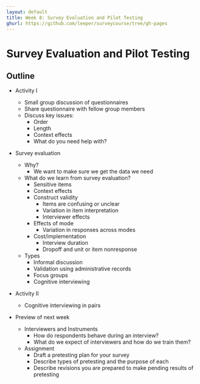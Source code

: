 ```yaml
---
layout: default
title: Week 8: Survey Evaluation and Pilot Testing
ghurl: https://github.com/leeper/surveycourse/tree/gh-pages
---
```


# Survey Evaluation and Pilot Testing #

## Outline ##

  - Activity I
    - Small group discussion of questionnaires
    - Share questionnaire with fellow group members
    - Discuss key issues:
      - Order
      - Length
      - Context effects
      - What do you need help with?
  
  - Survey evaluation
    - Why?
      - We want to make sure we get the data we need
    - What do we learn from survey evaluation?
      - Sensitive items
      - Context effects
      - Construct validity
        - Items are confusing or unclear
        - Variation in item interpretation
        - Interviewer effects
      - Effects of mode
        - Variation in responses across modes
      - Cost/implementation
        - Interview duration
        - Dropoff and unit or item nonresponse
    - Types
      - Informal discussion
      - Validation using administrative records
      - Focus groups
      - Cognitive interviewing
  
  - Activity II
    - Cognitive interviewing in pairs
  
  
  - Preview of next week
    - Interviewers and Instruments
      - How do respondents behave during an interview?
      - What do we expect of interviewers and how do we train them?
    - Assignment
      - Draft a pretesting plan for your survey
      - Describe types of pretesting and the purpose of each
      - Describe revisions you are prepared to make pending results of pretesting
